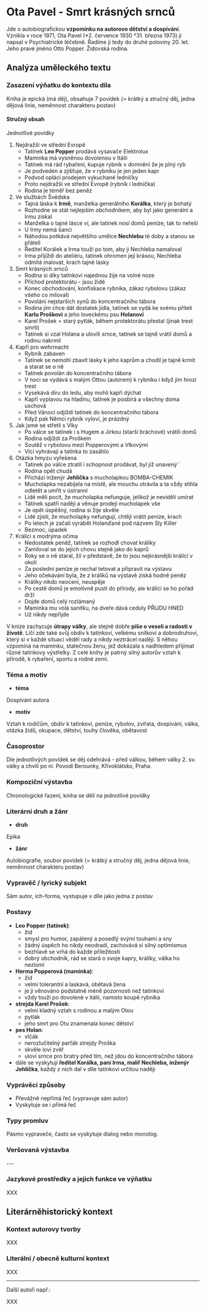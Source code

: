 # Ota Pavel - Smrt krásných srnců

Jde o autobiografickou **vzpomínku na autorovo dětství a dospívání**. Vznikla v roce 1971, Ota Pavel (*2. července 1930 †31. března 1973) ji napsal v Psychiatrické léčebně. Řadíme ji tedy do druhé poloviny 20. let. Jeho pravé jméno Otto Popper. Židovská rodina.


## Analýza uměleckého textu

### Zasazení výňatku do kontextu díla

Kniha je epická (má děj), obsahuje 7 povídek (= krátký a stručný děj, jedna dějová linie, neměnnost charakteru postav)

#### Stručný obsah

Jednotlivé povídky
1. Nejdražší ve střední Evropě
    - Tatínek **Leo Popper** prodává vysavače Elektrolux
    - Maminka má vysněnou dovolenou v Itálii
    - Tatínek má rád rybaření, kupuje rybník v domnění že je plný ryb
    - Je podveden a zjišťuje, že v rybníku je jen jeden kapr
    - Podvod oplácí prodejem vykuchané ledničky
    - Proto nejdražší ve střední Evropě (rybník i lednička)
    - Rodina je téměř bez peněz
2. Ve službách Švédska
    - Tajná láska k **Irmě**, manželka generálního **Korálka**, který je bohatý
    - Rozhodne se stát nejlepším obchodníkem, aby byl jako generální a Irmu získal
    - Manželka o tajné lásce ví, ale tatínek nosí domů peníze, tak to neřeší
    - U Irmy nemá šanci
    - Náhodou potkává největšího umělce **Nechlebu** té doby a stanou se přáteli
    - Ředitel Korálek a Irma touží po tom, aby ji Nechleba namaloval
    - Irma přijíždí do ateliéru, tatínek ohromen její krásou, Nechleba odmítá malovat, krach tajné lásky
3. Smrt krásných srnců
    - Rodina si díky tatínkovi najednou žije na volné noze
    - Příchod protektorátu - jsou židé
    - Konec obchodování, konfiskace rybníka, zákaz rybolovu (zákaz všeho co miloval)
    - Povolání nejstarších synů do koncentračního tábora
    - Rodina jim chce dát dostatek jídla, tatínek se vydá ke svému příteli **Karlu Proškovi** a jeho loveckému psu **Holanovi**
    - Karel Prošek = starý pytlák, během protektorátu přestal (jinak trest smrti)
    - Tatínek si vzal Holana a ulovili srnce, tatínek se tajně vrátil domů a rodinu nakrmil
4. Kapři pro wehrmacht
    - Rybník zabaven
    - Tatínek se nemohl zbavit lásky k jeho kaprům a chodil je tajně krmit a starat se o ně
    - Tatínek povolán do koncentračního tábora
    - V noci se vydává s malým Ottou (autorem) k rybníku i když jim hrozí trest
    - Vysekává díru do ledu, aby mohli kapři dýchat
    - Kapři vyplavou na hladinu, tatínek je posbírá a všechny doma uschová
    - Před Vánoci odjíždí tatínek do koncentračního tábora
    - Když pak Němci rybník vyloví, je prázdný
5. Jak jsme se střetli s Vlky
    - Po válce se tatínek i s Hugem a Jirkou (starší bráchové) vrátili domů
    - Rodina odjíždí za Proškem
    - Soutěž v rybolovu mezi Popperovými a Vlkovými
    - Vlci vyhrávají a tatínka to zasáhlo
6. Otázka hmyzu vyřešena
    - Tatínek po válce ztratil i schopnost prodávat, byl již unavený¨
    - Rodina opět chudá
    - Přichází inženýr **Jehlička** s mucholapkou BOMBA-CHEMIK
    - Mucholapka nezabíjela na místě, ale mouchu otrávila a ta vždy stihla odletět a umřít v ústranní
    - Lidé měli pocit, že mucholapka nefunguje, jelikož je neviděli umírat
    - Tátínek spatří naději a věnuje prodeji mucholapek vše
    - Je opět úspěšný, rodina si žije skvěle
    - Lidé zjistí, že mucholapky nefungují, chtějí vrátit peníze, krach
    - Po letech je začali vyrábět Holanďané pod názvem Sly Killer
    - Bezmoc, úpadek
7. Králíci s modrýma očima
    - Nedostatek peněž, tatínek se rozhodl chovat králiky
    - Zamiloval se do jejich chovu stejně jako do kaprů
    - Roky se o ně staral, žil v představě, že to jsou nejkrásnější králící v okolí
    - Za poslední peníze je nechal tetovat a připravit na výstavu
    - Jeho očekávání byla, že z králíků na výstavě získá hodně peněz
    - Králíky nikdo neocení, neuspěje
    - Po cestě domů je emotivně pustí do přírody, ale králíci se ho pořád drží
    - Dojde domů celý rozlámaný
    - Maminka mu volá sanitku, na dveře dává ceduly PŘIJDU HNED
    - Už nikdy nepřijde

V knize zachycuje **útrapy války**, ale stejně dobře **píše o veselí a radosti v životě**. Líčí zde také svůj obdiv k tatínkovi, velkému snílkovi a dobrodruhovi, který si v každé situaci věděl rady a nikdy neztrácel naději. S něhou vzpomíná na maminku, statečnou ženu, jež dokázala s nadhledem přijímat různé tatínkovy výstřelky. Z celé knihy je patrný silný autorův vztah k přírodě, k rybaření, sportu a rodné zemi.

### Téma a motiv

- **téma**

Dospívání autora

- **motiv**

Vztah k rodičům, obdiv k tatínkovi, peníze, rybolov, zvířata, dospívání, válka, otázka židů, okupace, dětství, touhy člověka, obětavost

### Časoprostor

Dle jednotlivých povídek se děj odehrává - před válkou, během války 2. sv. války a chvíli po ni. Povodí Berounky, Křivoklátsko, Praha.

### Kompoziční výstavba

Chronologické řazení, kniha se dělí na jednotlivé povídky

### Literární druh a žánr

- **druh**

Epika

- **žánr**

Autobiografie, soubor povídek (= krátký a stručný děj, jedna dějová linie, neměnnost charakteru postav)

### Vypravěč / lyrický subjekt

Sám autor, ich-forma, vystupuje v díle jako jedna z postav

### Postavy

- **Leo Popper (tatínek)**:
    - žid
    - smysl pro humor, zapálený a posedlý svými touhami a sny
    - žádný úspěch ho nikdy neodradí, zachovává si silný optimismus
    - bezhlavě se vrhá do každé příležitosti
    - dobrý obchodník, rád se stará o svoje kapry, králíky, válka ho nezlomí
- **Herma Popperová (maminka)**:
    - žid
    - velmi tolerantní a laskavá, obětavá žena
    - je ji věnováno podstatně méně pozornosti než tatínkovi
    - vždy touží po dovolené v itálii, namísto koupě rybníka
- **strejda Karel Prošek**:
    - velmi kladný vztah s rodinou a malým Otou
    - pytlák
    - jeho smrt pro Otu znamenala konec dětství
- **pes Holan**:
    - vlčák
    - nerozlučitelný parťák strejdy Proška
    - skvěle loví zvěř
    - uloví srnce pro bratry před tím, než jdou do koncentračního tábora
- dále se vyskytují **ředitel Korálka, paní Irma, malíř Nechleba, inženýr Jehlička**, každý z nich dal v díle tatínkovi určitou naději

### Vyprávěcí způsoby
- Převážně nepřímá řeč (vypravuje sám autor)
- Vyskytuje se i přímá řeč

### Typy promluv
Pásmo vypraveče, často se vyskytuje dialog nebo monolog.

### Veršovaná výstavba
\-\-\-

### Jazykové prostředky a jejich funkce ve výňatku
XXX

## Literárněhistorický kontext
### Kontext autorovy tvorby

XXX

### Literální / obecně kulturní kontext

XXX

---

Další autoři např.:

XXX
